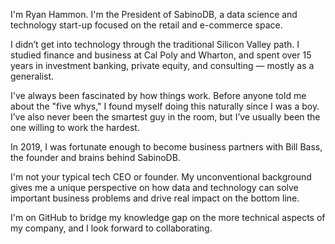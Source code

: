 I'm Ryan Hammon. I'm the President of SabinoDB, a data science and technology start-up focused on the retail and e-commerce space.

I didn’t get into technology through the traditional Silicon Valley path. I studied finance and business at Cal Poly and Wharton, and spent over 15 years in investment banking, private equity, and consulting — mostly as a generalist.

I've always been fascinated by how things work. Before anyone told me about the "five whys," I found myself doing this naturally since I was a boy. I’ve also never been the smartest guy in the room, but I’ve usually been the one willing to work the hardest.

In 2019, I was fortunate enough to become business partners with Bill Bass, the founder and brains behind SabinoDB.

I'm not your typical tech CEO or founder. My unconventional background gives me a unique perspective on how data and technology can solve important business problems and drive real impact on the bottom line.

I'm on GitHub to bridge my knowledge gap on the more technical aspects of my company, and I look forward to collaborating.
